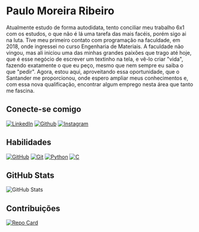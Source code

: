 # Paulo Moreira Ribeiro
Atualmente estudo de forma autodidata, tento conciliar meu trabalho 6x1 com os estudos, o que não é lá uma tarefa das mais facéis, porém sigo ai na luta.
Tive meu primeiro contato com programação na faculdade, em 2018, onde ingressei no curso Engenharia de Materiais. A faculdade não vingou, mas ali iniciou uma das minhas grandes paixões que trago até hoje, que é esse negócio de escrever um textinho na tela, e vê-lo criar "vida", fazendo exatamente o que eu peço, mesmo que nem sempre eu saiba o que "pedir".
Agora, estou aqui, aproveitando essa oportunidade, que o Santander me proporcionou, onde espero ampliar meus conhecimentos e, com essa nova qualificação, encontrar algum emprego nesta área que tanto me fascina.

## Conecte-se comigo
[![LinkedIn](https://img.shields.io/badge/LinkedIn-000?style=for-the-badge&logo=linkedin&logoColor=0E76A8)](https://www.linkedin.com/in/paulo-moreira-358334178/)
[![Github](https://img.shields.io/badge/Github-000?style=for-the-badge&logo=github&logoColor=0E76A8)](https://github.com/ribeiroPM)
[![Instagram](https://img.shields.io/badge/Instagram-000?style=for-the-badge&logo=instagram)](https://www.instagram.com/paulo.who/)

## Habilidades
[![GitHub](https://img.shields.io/badge/GitHub-000?style=for-the-badge&logo=github)](https://docs.github.com/)
[![Git](https://img.shields.io/badge/Git-000?style=for-the-badge&logo=git)](https://git-scm.com/doc) 
[![Python](https://img.shields.io/badge/Python-000?style=for-the-badge&logo=python)]()
[![C](https://img.shields.io/badge/c++-000?style=for-the-badge&logo=c&logoColor=fff)]()


## GitHub Stats
![GitHub Stats](https://github-readme-stats.vercel.app/api?username=ribeiroPM&theme=transparent&bg_color=000&border_color=30A3DC&show_icons=true&icon_color=30A3DC&title_color=E94D5F&text_color=FFF&hide_title=true&hide=stars)

## Contribuições
[![Repo Card](https://github-readme-stats.vercel.app/api/pin/?username=ribeiroPM&repo=dio-lab-open-source&bg_color=000&border_color=30A3DC&show_icons=true&icon_color=30A3DC&title_color=E94D5F&text_color=FFF)](https://github.com/ribeiroPM/dio-lab-open-source)


